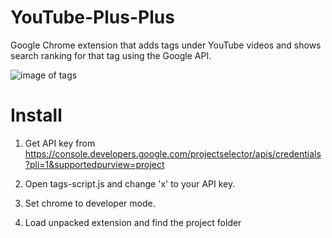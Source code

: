 # YouTube-Plus-Plus
Google Chrome extension that adds tags under YouTube videos and shows search ranking for that tag using the Google API.

![image of tags](https://i.imgur.com/2MWW4ln.png)

# Install
1) Get API key from https://console.developers.google.com/projectselector/apis/credentials?pli=1&supportedpurview=project

2) Open tags-script.js and change 'x' to your API key.

3) Set chrome to developer mode.

4) Load unpacked extension and find the project folder

